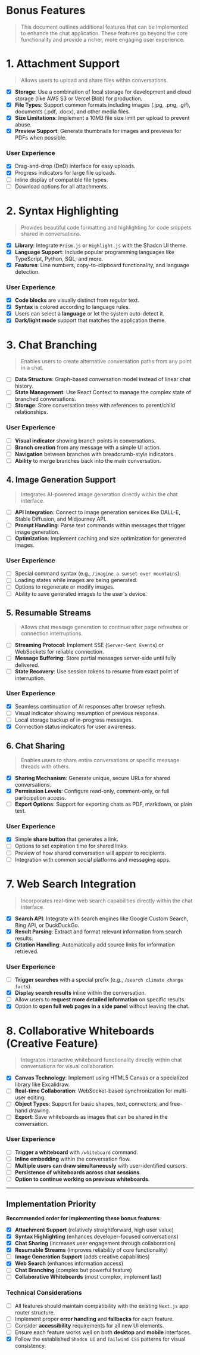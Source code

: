 # Bonus Features

> This document outlines additional features that can be implemented to enhance the chat application. These features go beyond the core functionality and provide a richer, more engaging user experience.

# 1. Attachment Support

> Allows users to upload and share files within conversations.

- [x] **Storage**: Use a combination of local storage for development and cloud storage (like AWS S3 or Vercel Blob) for production.
- [x] **File Types**: Support common formats including images (.jpg, .png, .gif), documents (.pdf, .docx), and other media files.
- [x] **Size Limitations**: Implement a 10MB file size limit per upload to prevent abuse.
- [x] **Preview Support**: Generate thumbnails for images and previews for PDFs when possible.

### User Experience

- [x] Drag-and-drop (DnD) interface for easy uploads.
- [x] Progress indicators for large file uploads.
- [ ] Inline display of compatible file types.
- [ ] Download options for all attachments.

# 2. Syntax Highlighting

> Provides beautiful code formatting and highlighting for code snippets shared in conversations.

- [x] **Library**: Integrate `Prism.js` or `Highlight.js` with the Shadcn UI theme.
- [x] **Language Support**: Include popular programming languages like TypeScript, Python, SQL, and more.
- [x] **Features**: Line numbers, copy-to-clipboard functionality, and language detection.

### User Experience

- [x] **Code blocks** are visually distinct from regular text.
- [x] **Syntax** is colored according to language rules.
- [x] Users can select a **language** or let the system auto-detect it.
- [x] **Dark/light mode** support that matches the application theme.

# 3. Chat Branching

> Enables users to create alternative conversation paths from any point in a chat.

- [ ] **Data Structure**: Graph-based conversation model instead of linear chat history.
- [ ] **State Management**: Use React Context to manage the complex state of branched conversations.
- [ ] **Storage**: Store conversation trees with references to parent/child relationships.

### User Experience

- [ ] **Visual indicator** showing branch points in conversations.
- [ ] **Branch creation** from any message with a simple UI action.
- [ ] **Navigation** between branches with breadcrumb-style indicators.
- [ ] **Ability** to merge branches back into the main conversation.

## 4. Image Generation Support

> Integrates AI-powered image generation directly within the chat interface.

- [ ] **API Integration**: Connect to image generation services like DALL-E, Stable Diffusion, and Midjourney API.
- [ ] **Prompt Handling**: Parse text commands within messages that trigger image generation.
- [ ] **Optimization**: Implement caching and size optimization for generated images.

### User Experience

- [ ] Special command syntax (e.g., `/imagine a sunset over mountains`).
- [ ] Loading states while images are being generated.
- [ ] Options to regenerate or modify images.
- [ ] Ability to save generated images to the user's device.

## 5. Resumable Streams

> Allows chat message generation to continue after page refreshes or connection interruptions.

- [ ] **Streaming Protocol**: Implement SSE (`Server-Sent Events`) or WebSockets for reliable connection.
- [ ] **Message Buffering**: Store partial messages server-side until fully delivered.
- [ ] **State Recovery**: Use session tokens to resume from exact point of interruption.

### User Experience

- [x] Seamless continuation of AI responses after browser refresh.
- [ ] Visual indicator showing resumption of previous response.
- [ ] Local storage backup of in-progress messages.
- [x] Connection status indicators for user awareness.

## 6. Chat Sharing

> Enables users to share entire conversations or specific message threads with others.

- [x] **Sharing Mechanism**: Generate unique, secure URLs for shared conversations.
- [x] **Permission Levels**: Configure read-only, comment-only, or full participation access.
- [ ] **Export Options**: Support for exporting chats as PDF, markdown, or plain text.

### User Experience

- [x] Simple **share button** that generates a link.
- [ ] Options to set expiration time for shared links.
- [ ] Preview of how shared conversation will appear to recipients.
- [ ] Integration with common social platforms and messaging apps.

# 7. Web Search Integration

> Incorporates real-time web search capabilities directly within the chat interface.

- [x] **Search API**: Integrate with search engines like Google Custom Search, Bing API, or DuckDuckGo.
- [x] **Result Parsing**: Extract and format relevant information from search results.
- [x] **Citation Handling**: Automatically add source links for information retrieved.

### User Experience

- [ ] **Trigger searches** with a special prefix (e.g., `/search climate change facts`).
- [x] **Display search results** inline within the conversation.
- [ ] Allow users to **request more detailed information** on specific results.
- [x] Option to **open full web pages in a side panel** without leaving the chat.

# 8. Collaborative Whiteboards (Creative Feature)

> Integrates interactive whiteboard functionality directly within chat conversations for visual collaboration.

- [x] **Canvas Technology**: Implement using HTML5 Canvas or a specialized library like Excalidraw.
- [ ] **Real-time Collaboration**: WebSocket-based synchronization for multi-user editing.
- [ ] **Object Types**: Support for basic shapes, text, connectors, and free-hand drawing.
- [ ] **Export**: Save whiteboards as images that can be shared in the conversation.

### User Experience

- [ ] **Trigger a whiteboard** with `/whiteboard` command.
- [ ] **Inline embedding** within the conversation flow.
- [ ] **Multiple users can draw simultaneously** with user-identified cursors.
- [ ] **Persistence of whiteboards across chat sessions**.
- [ ] **Option to continue working on previous whiteboards**.

---

## Implementation Priority

**Recommended order for implementing these bonus features**:

- [x] **Attachment Support** (relatively straightforward, high user value)
- [x] **Syntax Highlighting** (enhances developer-focused conversations)
- [x] **Chat Sharing** (increases user engagement through collaboration)
- [x] **Resumable Streams** (improves reliability of core functionality)
- [ ] **Image Generation Support** (adds creative capabilities)
- [x] **Web Search** (enhances information access)
- [ ] **Chat Branching** (complex but powerful feature)
- [ ] **Collaborative Whiteboards** (most complex, implement last)

### Technical Considerations

- [ ] All features should maintain compatibility with the existing `Next.js` app router structure.
- [ ] Implement proper **error handling** and **fallbacks** for each feature.
- [ ] Consider **accessibility** requirements for all new UI elements.
- [ ] Ensure each feature works well on both **desktop** and **mobile** interfaces.
- [x] Follow the established `Shadcn UI` and `Tailwind CSS` patterns for visual consistency.
